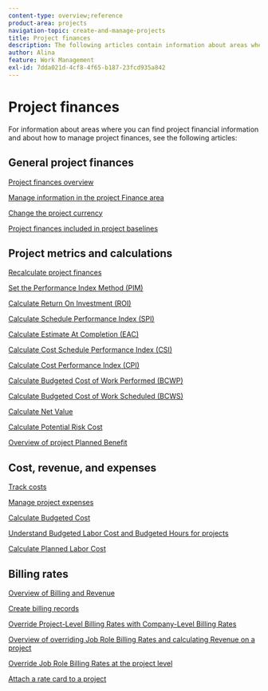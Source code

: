 ```yaml
---
content-type: overview;reference
product-area: projects
navigation-topic: create-and-manage-projects
title: Project finances
description: The following articles contain information about areas where you can find project financial information and about how to manage project finances.
author: Alina
feature: Work Management
exl-id: 7dda021d-4cf8-4f65-b187-23fcd935a842
---
```

# Project finances

For information about areas where you can find project financial information and about how to manage project finances, see the following articles:

## General project finances

[Project finances overview](../../../manage-work/projects/project-finances/project-finances-overview-1.md)

[Manage information in the project Finance area](../../../manage-work/projects/project-finances/manage-project-finance-area.md)

[Change the project currency](../../../manage-work/projects/project-finances/change-project-currency.md)

[Project finances included in project baselines](../../../manage-work/projects/project-finances/project-finances-included-in-project-baselines.md)

## Project metrics and calculations

[Recalculate project finances](../../../manage-work/projects/project-finances/recalculate-project-finances.md)

[Set the Performance Index Method (PIM)](../../../manage-work/projects/project-finances/set-pim.md)

[Calculate Return On Investment (ROI)](../../../manage-work/projects/project-finances/calculate-roi.md)

[Calculate Schedule Performance Index (SPI)](../../../manage-work/projects/project-finances/calculate-spi.md)

[Calculate Estimate At Completion (EAC)](../../../manage-work/projects/project-finances/calculate-eac.md)

[Calculate Cost Schedule Performance Index (CSI)](../../../manage-work/projects/project-finances/calculate-csi.md)

[Calculate Cost Performance Index (CPI)](../../../manage-work/projects/project-finances/calculate-cpi.md)

[Calculate Budgeted Cost of Work Performed (BCWP)](../../../manage-work/projects/project-finances/calculate-bcwp.md)

[Calculate Budgeted Cost of Work Scheduled (BCWS)](../../../manage-work/projects/project-finances/calculate-bcws.md)

[Calculate Net Value](../../../manage-work/projects/project-finances/calculate-net-value.md)

[Calculate Potential Risk Cost](../../../manage-work/projects/project-finances/potential-risk-cost.md)

[Overview of project Planned Benefit](../../../manage-work/projects/project-finances/project-planned-benefit.md)

## Cost, revenue, and expenses

[Track costs](../../../manage-work/projects/project-finances/track-costs.md)

[Manage project expenses](../../../manage-work/projects/project-finances/manage-project-expenses.md)

[Calculate Budgeted Cost](../../../manage-work/projects/project-finances/budgeted-cost.md)

[Understand Budgeted Labor Cost and Budgeted Hours for projects](../../../manage-work/projects/project-finances/budgeted-labor-cost.md)

[Calculate Planned Labor Cost](../../../manage-work/projects/project-finances/planned-labor-cost.md)

<!--
<p data-mc-conditions="QuicksilverOrClassic.Quicksilver,QuicksilverOrClassic.Draft mode"><a href="../../../manage-work/projects/project-finances/export-billing-record-details.md" class="MCXref xref" xrefformat="{para}">Export billing record details as a PDF file</a> </p>
-->

<!--
<p data-mc-conditions="QuicksilverOrClassic.Draft mode"><a href="../../../manage-work/projects/project-finances/how-workfront-calculates-finances.md" class="MCXref xref" xrefformat="{para}">How Adobe Workfront calculates finances </a> </p>
-->

## Billing rates

[Overview of Billing and Revenue](../../../manage-work/projects/project-finances/billing-and-revenue-overview.md)

[Create billing records](../../../manage-work/projects/project-finances/create-billing-records.md)

[Override Project-Level Billing Rates with Company-Level Billing Rates](../../../manage-work/projects/project-finances/override-project-level-with-company-level-billing-rates.md)

[Overview of overriding Job Role Billing Rates and calculating Revenue on a project](../../../manage-work/projects/project-finances/override-role-billing-rates-and-calculate-project-revenue.md)

[Override Job Role Billing Rates at the project level](../../../manage-work/projects/project-finances/override-job-role-billing-rates-at-the-project-level.md)

[Attach a rate card to a project](/help/quicksilver/manage-work/projects/project-finances/attach-rate-card-to-project.md)
